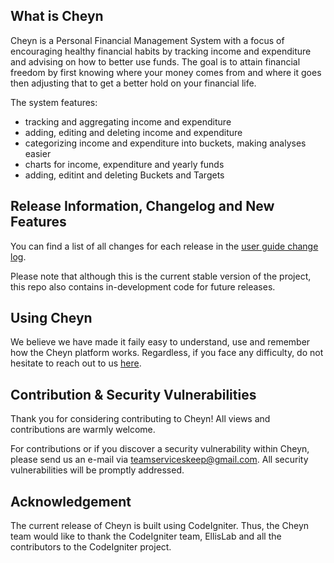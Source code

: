 ## What is Cheyn

Cheyn is a Personal Financial Management System with a focus of encouraging
healthy financial habits by tracking income and expenditure and advising on 
how to better use funds. The goal is to attain financial freedom by first knowing 
where your money comes from and where it goes then adjusting that to get a better
hold on your financial life.

The system features:
- tracking and aggregating income and expenditure
- adding, editing and deleting income and expenditure
- categorizing income and expenditure into buckets, making analyses easier
- charts for income, expenditure and yearly funds
- adding, editint and deleting Buckets and Targets


## Release Information, Changelog and New Features

You can find a list of all changes for each release in the [user
guide change log](https://github.com/KwesiNavilot/cheyn/releases).

Please note that although this is the current stable version of the project,
this repo also contains in-development code for future releases.

## Using Cheyn
We believe we have made it faily easy to understand, use and remember how the Cheyn platform works.
Regardless, if you face any difficulty, do not hesitate to reach out to us [here](mailto:teamserviceskeep@gmail.com).

## Contribution & Security Vulnerabilities

Thank you for considering contributing to Cheyn! All views and contributions are warmly welcome.

For contributions or if you discover a security vulnerability within Cheyn, please send us an e-mail
via [teamserviceskeep@gmail.com](mailto:teamserviceskeep@gmail.com).
All security vulnerabilities will be promptly addressed.

## Acknowledgement

The current release of Cheyn is built using CodeIgniter. Thus, the Cheyn team would like to thank the CodeIgniter team, EllisLab and all the
contributors to the CodeIgniter project.
